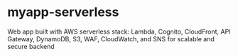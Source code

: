 # myapp-serverless
Web app built with AWS serverless stack: Lambda, Cognito, CloudFront, API Gateway, DynamoDB, S3, WAF, CloudWatch, and SNS for scalable and secure backend
